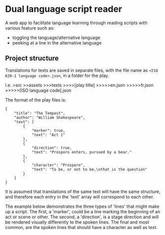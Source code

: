 # Dual language script reader

A web app to facilitate language learning through reading scripts with various feature such as:

* toggling the language/alternative language
* peeking at a line in the alternative language

## Project structure

Translations for texts are saved in separate files, with the file name as `<ISO 639-1 language code>.json`, in a folder for the play.

I.e.
\>src
\>\>assets
\>\>\>texts
\>\>\>\>[play title]
\>\>\>\>\>en.json
\>\>\>\>\>fr.json
\>\>\>\>\>[ISO language code].json

The format of the play files is:

```
{
    "title": "The Tempest",
    "author": "William Shakespeare",
    "text": [
        {
            "marker": true,
            "text": "Act 1"
        },
        {
            "direction": true,
            "text": "Prosporo enters, pursued by a bear."
        },
        {
            "character": "Prospero",
            "text": "To be, or not to be,\nthat is the question"
        }
    ]
}
```

It is assumed that translations of the same text will have the same structure, and therefore each entry in the 'text' array will correspond to each other.

The example below demonstrates the three types of 'lines' that might make up a script. The first, a 'marker', could be a line marking the beginning of an act or scene or other. The second, a 'direction', is a stage direction and will be rendered visually differently to the spoken lines. The final and most common, are the spoken lines that should have a character as well as text.
